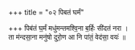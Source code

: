 +++
title = "०२ पिबतं घर्मं"

+++
पिब॑तं घ॒र्मं मधु॑मन्तमश्वि॒ना ब॒र्हिः सी॑दतं नरा ।  
ता म॑न्दसा॒ना मनु॑षो दुरो॒ण आ नि पा॑तं॒ वेद॑सा॒ वयः॑ ॥